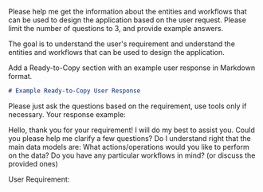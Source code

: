 

Please help me get the information about the entities and workflows that can be used to design the application based on the user request.
Please limit the number of questions to 3, and provide example answers.

The goal is to understand the user's requirement and understand the entities and workflows that can be used to design the application.

Add a Ready-to-Copy section with an example user response in Markdown format.
```markdown
# Example Ready-to-Copy User Response
```
Please just ask the questions based on the requirement, use tools only if necessary.
Your response example:

Hello, thank you for your requirement! I will do my best to assist you.
Could you please help me clarify a few questions?
 Do I understand right that the main data models are: 
 What actions/operations would you like to perform on the data?
 Do you have any particular workflows in mind? (or discuss the provided ones)

User Requirement:

 